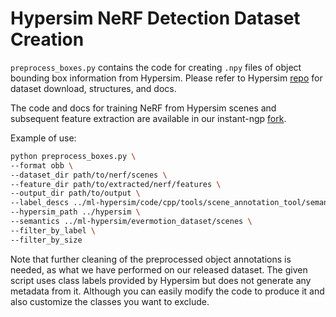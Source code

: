 # Hypersim NeRF Detection Dataset Creation

`preprocess_boxes.py` contains the code for creating `.npy` files of object bounding box information from Hypersim. Please refer to Hypersim [repo](https://github.com/apple/ml-hypersim) for dataset download, structures, and docs.

The code and docs for training NeRF from Hypersim scenes and subsequent feature extraction are available in our instant-ngp [fork](https://github.com/zymk9/instant-ngp/tree/master/scripts).

Example of use:
```bash
python preprocess_boxes.py \
--format obb \
--dataset_dir path/to/nerf/scenes \
--feature_dir path/to/extracted/nerf/features \
--output_dir path/to/output \
--label_descs ../ml-hypersim/code/cpp/tools/scene_annotation_tool/semantic_label_descs.csv \
--hypersim_path ../hypersim \
--semantics ../ml-hypersim/evermotion_dataset/scenes \
--filter_by_label \
--filter_by_size 
```

Note that further cleaning of the preprocessed object annotations is needed, as what we have performed on our released dataset. The given script uses class labels provided by Hypersim but does not generate any metadata from it. Although you can easily modify the code to produce it and also customize the classes you want to exclude.
